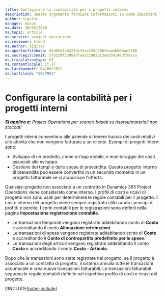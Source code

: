 ```yaml
---
title: Configurare la contabilità per i progetti interni
description: Questo argomento fornisce informazioni su come impostare le procedure contabili per i progetti interni in Project Operations.
author: sigitac
manager: Annbe
ms.date: 10/09/2020
ms.topic: article
ms.service: project-operations
ms.reviewer: kfend
ms.author: sigitac
ms.openlocfilehash: 65d05e3a6321dc32aee55c28b3eaa4bd0bae2f86
ms.sourcegitcommit: 5fd529f2308edfe9322082313e6d50146df56aca
ms.translationtype: HT
ms.contentlocale: it-IT
ms.lasthandoff: 04/06/2021
ms.locfileid: "5857983"
---
```

# <a name="configure-accounting-for-internal-projects"></a>Configurare la contabilità per i progetti interni

_**Si applica a:** Project Operations per scenari basati su risorse/materiali non stoccati_

I progetti interni consentono alle aziende di tenere traccia dei costi relativi alle attività che non vengono fatturate a un cliente. Esempi di progetti interni sono:

- Sviluppo di un prodotto, come un'app mobile, e monitoraggio dei costi associati allo sviluppo.
- Gestione dei tempi e delle spese di prevendita. Questo progetto interno di prevendita può essere convertito in un secondo momento in un progetto fatturabile se si acquisisce l'offerta.

Qualsiasi progetto non associato a un contratto in Dynamics 365 Project Operations viene considerato come interno. I profili di costi e ricavi di progetto non sono usati per determinare le regole contabili per il progetto. Il costo interno del progetto viene sempre registrato utilizzando i principi di profitti e perdite. I conti contabili per le registrazioni sono definiti nella pagina **Impostazione registrazione contabile**.

- Le transazioni temporali vengono registrate addebitando conto di **Costo** e accreditando il conto **Allocazione retribuzioni**.
- Le transazioni di spesa vengono registrate addebitando conto di **Costo** e accreditando il **Conto di contropartita predefinito per le spese**.
- Le transazioni degli articoli vengono registrate addebitando il conto **Costo** e accreditando il conto **Costo - Articolo**.

Dopo che le transazioni sono state registrate nel progetto, se il progetto è associato a un contratto di progetto, il sistema annulla tutte le transazioni accumulate e crea nuove transazioni fatturabili. Le transazioni fatturabili seguono le regole contabili definite nel rispettivo profilo di costi e ricavi del progetto.




[!INCLUDE[footer-include](../includes/footer-banner.md)]
